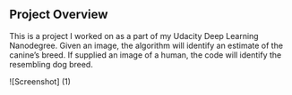 ## Project Overview

This is a project I worked on as a part of my Udacity Deep Learning Nanodegree. Given an image, the algorithm will identify an estimate of the canine’s breed. If supplied an image of a human, the code will identify the resembling dog breed.

![Screenshot] (1)
